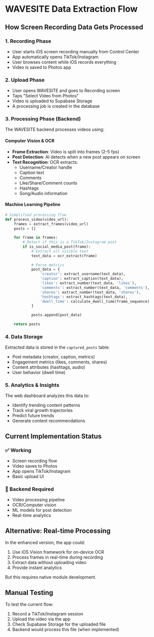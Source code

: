 # WAVESITE Data Extraction Flow

## How Screen Recording Data Gets Processed

### 1. Recording Phase
- User starts iOS screen recording manually from Control Center
- App automatically opens TikTok/Instagram
- User browses content while iOS records everything
- Video is saved to Photos app

### 2. Upload Phase
- User opens WAVESITE and goes to Recording screen
- Taps "Select Video from Photos" 
- Video is uploaded to Supabase Storage
- A processing job is created in the database

### 3. Processing Phase (Backend)
The WAVESITE backend processes videos using:

#### Computer Vision & OCR
- **Frame Extraction**: Video is split into frames (2-5 fps)
- **Post Detection**: AI detects when a new post appears on screen
- **Text Recognition**: OCR extracts:
  - Username/Creator handle
  - Caption text
  - Comments
  - Like/Share/Comment counts
  - Hashtags
  - Song/Audio information

#### Machine Learning Pipeline
```python
# Simplified processing flow
def process_video(video_url):
    frames = extract_frames(video_url)
    posts = []
    
    for frame in frames:
        # Detect if this is a TikTok/Instagram post
        if is_social_media_post(frame):
            # Extract all visible text
            text_data = ocr_extract(frame)
            
            # Parse metrics
            post_data = {
                'creator': extract_username(text_data),
                'caption': extract_caption(text_data),
                'likes': extract_number(text_data, 'likes'),
                'comments': extract_number(text_data, 'comments'),
                'shares': extract_number(text_data, 'shares'),
                'hashtags': extract_hashtags(text_data),
                'dwell_time': calculate_dwell_time(frame_sequence)
            }
            
            posts.append(post_data)
    
    return posts
```

### 4. Data Storage
Extracted data is stored in the `captured_posts` table:
- Post metadata (creator, caption, metrics)
- Engagement metrics (likes, comments, shares)
- Content attributes (hashtags, audio)
- User behavior (dwell time)

### 5. Analytics & Insights
The web dashboard analyzes this data to:
- Identify trending content patterns
- Track viral growth trajectories
- Predict future trends
- Generate content recommendations

## Current Implementation Status

### ✅ Working
- Screen recording flow
- Video saves to Photos
- App opens TikTok/Instagram
- Basic upload UI

### 🚧 Backend Required
- Video processing pipeline
- OCR/Computer vision
- ML models for post detection
- Real-time analytics

## Alternative: Real-time Processing
In the enhanced version, the app could:
1. Use iOS Vision framework for on-device OCR
2. Process frames in real-time during recording
3. Extract data without uploading video
4. Provide instant analytics

But this requires native module development.

## Manual Testing
To test the current flow:
1. Record a TikTok/Instagram session
2. Upload the video via the app
3. Check Supabase Storage for the uploaded file
4. Backend would process this file (when implemented)